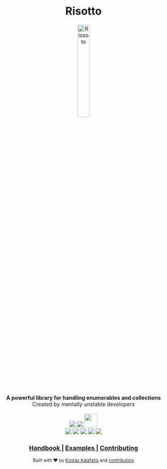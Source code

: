 <h1 align="center">Risotto</h1>

<div align="center">
    <img src="https://images.emojiterra.com/google/android-11/512px/1f35a.png" alt="Rissoto" style="max-width:100%; width:25%"/>
</div>
<div align="center">
    <strong>A powerful library for handling enumerables and collections</strong>
</div>
<div align="center">
    Created by mentally unstable developers 
</div>

</br>

<div align="center">
    <img src="https://forthebadge.com/images/badges/made-with-c-sharp.svg"/> 
    <img src="https://forthebadge.com/images/badges/built-with-grammas-recipe.svg"/> 
    <img src="https://forthebadge.com/images/badges/works-on-my-machine.svg" style="max-width: 100%;height: 35px;"/>
</div>

<div align="center">
    <!--Build status -->
    <img src="https://img.shields.io/github/workflow/status/Kalkwst/Risotto/CI/develop"/>
    <!-- Maintainability -->
    <img src="https://img.shields.io/codeclimate/maintainability-percentage/Kalkwst/Risotto"/>
    <!-- Code Coverage -->
    <img src="https://img.shields.io/codecov/c/github/Kalkwst/Risotto"/>
    <!-- Contributions -->
    <img src="https://img.shields.io/badge/Contributions-welcome-brightgreen"/>
    <!-- Licence -->
    <img src="https://img.shields.io/github/license/Kalkwst/Risotto"/>
</div>

<div align="center">
    <h3>
        <a href="">
            Handbook
        </a>
        <span> | </span>
        <a href="">
            Examples
        </a>
        <span> | </span>
        <a href="https://github.com/Kalkwst/Risotto/blob/master/CONTRIBUTING.md">
            Contributing
        </a>
   </h3>
</div>

<div align="center">
  <sub>Built with ❤︎ by
  <a href="">Kostas Kalafatis</a> and
  <a href="">
    contributors
  </a>
</div>
